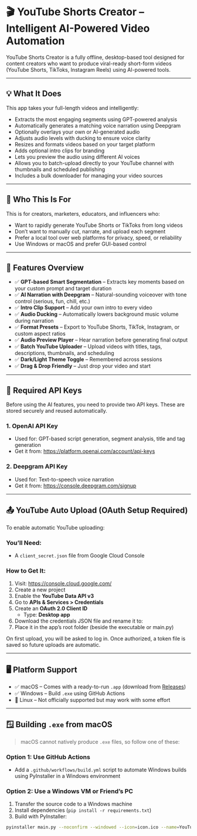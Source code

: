# 🎬 YouTube Shorts Creator – Intelligent AI-Powered Video Automation

YouTube Shorts Creator is a fully offline, desktop-based tool designed for content creators who want to produce viral-ready short-form videos (YouTube Shorts, TikToks, Instagram Reels) using AI-powered tools.

---

## 💡 What It Does

This app takes your full-length videos and intelligently:
- Extracts the most engaging segments using GPT-powered analysis
- Automatically generates a matching voice narration using Deepgram
- Optionally overlays your own or AI-generated audio
- Adjusts audio levels with ducking to ensure voice clarity
- Resizes and formats videos based on your target platform
- Adds optional intro clips for branding
- Lets you preview the audio using different AI voices
- Allows you to batch-upload directly to your YouTube channel with thumbnails and scheduled publishing
- Includes a bulk downloader for managing your video sources

---

## 🔧 Who This Is For

This is for creators, marketers, educators, and influencers who:
- Want to rapidly generate YouTube Shorts or TikToks from long videos
- Don’t want to manually cut, narrate, and upload each segment
- Prefer a local tool over web platforms for privacy, speed, or reliability
- Use Windows or macOS and prefer GUI-based control

---

## 🚀 Features Overview

- ✅ **GPT-based Smart Segmentation** – Extracts key moments based on your custom prompt and target duration
- ✅ **AI Narration with Deepgram** – Natural-sounding voiceover with tone control (serious, fun, chill, etc.)
- ✅ **Intro Clip Support** – Add your own intro to every video
- ✅ **Audio Ducking** – Automatically lowers background music volume during narration
- ✅ **Format Presets** – Export to YouTube Shorts, TikTok, Instagram, or custom aspect ratios
- ✅ **Audio Preview Player** – Hear narration before generating final output
- ✅ **Batch YouTube Uploader** – Upload videos with titles, tags, descriptions, thumbnails, and scheduling
- ✅ **Dark/Light Theme Toggle** – Remembered across sessions
- ✅ **Drag & Drop Friendly** – Just drop your video and start

---

## 🔐 Required API Keys

Before using the AI features, you need to provide two API keys. These are stored securely and reused automatically.

### 1. OpenAI API Key
- Used for: GPT-based script generation, segment analysis, title and tag generation
- Get it from: https://platform.openai.com/account/api-keys

### 2. Deepgram API Key
- Used for: Text-to-speech voice narration
- Get it from: https://console.deepgram.com/signup

---

## 📤 YouTube Auto Upload (OAuth Setup Required)

To enable automatic YouTube uploading:

### You’ll Need:
- A `client_secret.json` file from Google Cloud Console

### How to Get It:
1. Visit: https://console.cloud.google.com/
2. Create a new project
3. Enable the **YouTube Data API v3**
4. Go to **APIs & Services > Credentials**
5. Create an **OAuth 2.0 Client ID**
   - Type: **Desktop app**
6. Download the credentials JSON file and rename it to:
7. Place it in the app’s root folder (beside the executable or main.py)

On first upload, you will be asked to log in. Once authorized, a token file is saved so future uploads are automatic.

---

## 🖥️ Platform Support

- ✅ macOS – Comes with a ready-to-run `.app` (download from [Releases](https://github.com/ComebackRay123/Youtube-Shorts-Creator-/releases))
- ✅ Windows – Build `.exe` using GitHub Actions
- 🐧 Linux – Not officially supported but may work with some effort

---

## 🪟 Building `.exe` from macOS

> macOS cannot natively produce `.exe` files, so follow one of these:

### Option 1: Use GitHub Actions
- Add a `.github/workflows/build.yml` script to automate Windows builds using PyInstaller in a Windows environment

### Option 2: Use a Windows VM or Friend’s PC
1. Transfer the source code to a Windows machine
2. Install dependencies (`pip install -r requirements.txt`)
3. Build with PyInstaller:
```bash
pyinstaller main.py --noconfirm --windowed --icon=icon.ico --name=YouTubeShortsCreator
